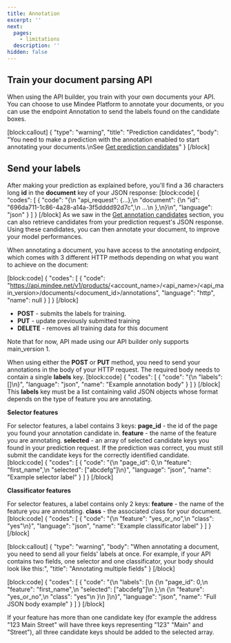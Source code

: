 ```yaml
---
title: Annotation
excerpt: ''
next:
  pages:
    - limitations
  description: ''
hidden: false
---
```

## Train your document parsing API
When using the API builder, you train with your own documents your API. You can choose to use Mindee Platform to annotate your documents, or you can use the endpoint Annotation to send the labels found on the candidate boxes.

[block:callout]
{
  "type": "warning",
  "title": "Prediction candidates",
  "body": "You need to make a prediction with the annotation enabled to start annotating your documents.\nSee [Get prediction candidates](doc:prediction#get-candidates-for-annotation)"
}
[/block]

## Send your labels
After making your prediction as explained before, you'll find a 36 characters long **id** in the **document** key of your JSON response:
[block:code]
{
  "codes": [
    {
      "code": "{\n  \"api_request\": {...},\n  \"document\": {\n    \"id\": \"696da711-1c86-4a28-a14a-3f5dddd92d7c\",\n    ...\n  },\n}\n",
      "language": "json"
    }
  ]
}
[/block]
As we saw in the  [Get annotation candidates](doc:prediction#get-candidates-for-annotation) section, you can also retrieve candidates from your prediction request's JSON response. Using these candidates, you can then annotate your document, to improve your model performances. 

When annotating a document, you have access to the annotating endpoint, which comes with 3 different HTTP methods depending on what you want to achieve on the document:

[block:code]
{
  "codes": [
    {
      "code": "https://api.mindee.net/v1/products/<account_name>/<api_name>/<api_main_version>/documents/<document_id>/annotations",
      "language": "http",
      "name": null
    }
  ]
}
[/block]
* **POST** - submits the labels for training. 
* **PUT** - update previously submitted training
* **DELETE** - removes all training data for this document

Note that for now, API made using our API builder only supports main_version 1.

When using either the **POST** or **PUT** method, you need to send your annotations in the body of your HTTP request. The required body needs to contain a single **labels** key.
[block:code]
{
  "codes": [
    {
      "code": "{\n  \"labels\": []\n}",
      "language": "json",
      "name": "Example annotation body"
    }
  ]
}
[/block]
This **labels** key must be a list containing valid JSON objects whose format depends on the type of feature you are annotating.

**Selector features**

For selector features, a label contains 3 keys:
**page_id** - the id of the page you found your annotation candidate in.
**feature** - the name of the feature you are annotating.
**selected** - an array of selected candidate keys you found in your prediction request.  If the prediction was correct, you must still submit the candidate keys for the correctly identified candidate.
[block:code]
{
  "codes": [
    {
      "code": "{\n  \"page_id\": 0,\n  \"feature\": \"first_name\",\n  \"selected\": [\"abcdefg\"]\n}",
      "language": "json",
      "name": "Example selector label"
    }
  ]
}
[/block]

**Classificator features**

For selector features, a label contains only 2 keys:
**feature** - the name of the feature you are annotating.
**class** - the associated class for your document.
[block:code]
{
  "codes": [
    {
      "code": "{\n  \"feature\": \"yes_or_no\",\n  \"class\": \"yes\"\n}",
      "language": "json",
      "name": "Example classificator label"
    }
  ]
}
[/block]

[block:callout]
{
  "type": "warning",
  "body": "When annotating a document, you need to send all your fields' labels at once. For example, if your API contains two fields, one selector and one classificator, your body should look like this:",
  "title": "Annotating multiple fields"
}
[/block]

[block:code]
{
  "codes": [
    {
      "code": "{\n  \"labels\": [\n    {\n      \"page_id\": 0,\n      \"feature\": \"first_name\",\n      \"selected\": [\"abcdefg\"]\n    },\n    {\n      \"feature\": \"yes_or_no\",\n      \"class\": \"yes\"\n    }\n  ]\n}",
      "language": "json",
      "name": "Full JSON body example"
    }
  ]
}
[/block]

If your feature has more than one candidate key (for example the address "123 Main Street" will have three keys representing "123" "Main" and "Street"), all three candidate keys should be added to the selected array.